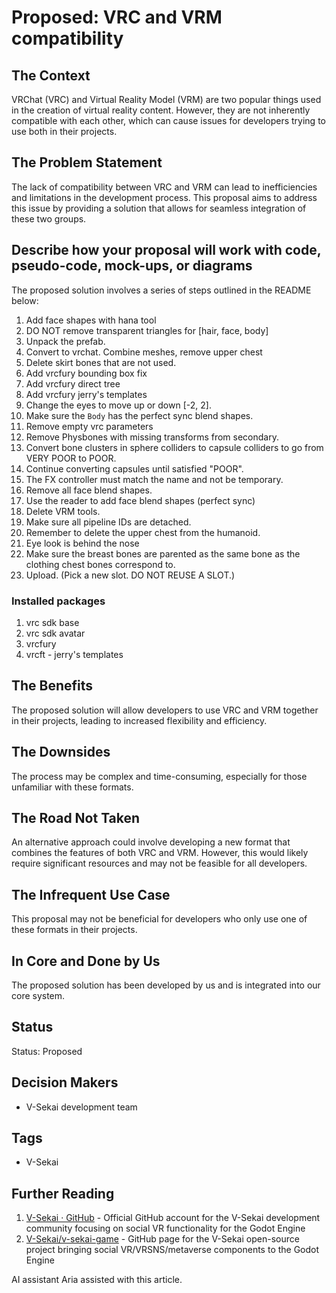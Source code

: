 # Proposed: VRC and VRM compatibility

## The Context

VRChat (VRC) and Virtual Reality Model (VRM) are two popular things used in the creation of virtual reality content. However, they are not inherently compatible with each other, which can cause issues for developers trying to use both in their projects.

## The Problem Statement

The lack of compatibility between VRC and VRM can lead to inefficiencies and limitations in the development process. This proposal aims to address this issue by providing a solution that allows for seamless integration of these two groups.

## Describe how your proposal will work with code, pseudo-code, mock-ups, or diagrams

The proposed solution involves a series of steps outlined in the README below:

1. Add face shapes with hana tool
2. DO NOT remove transparent triangles for [hair, face, body]
3. Unpack the prefab.
4. Convert to vrchat. Combine meshes, remove upper chest
5. Delete skirt bones that are not used.
6. Add vrcfury bounding box fix
7. Add vrcfury direct tree
8. Add vrcfury jerry's templates
9. Change the eyes to move up or down [-2, 2].
10. Make sure the `Body` has the perfect sync blend shapes.
11. Remove empty vrc parameters
12. Remove Physbones with missing transforms from secondary.
13. Convert bone clusters in sphere colliders to capsule colliders to go from VERY POOR to POOR.
14. Continue converting capsules until satisfied "POOR".
15. The FX controller must match the name and not be temporary.
16. Remove all face blend shapes.
17. Use the reader to add face blend shapes (perfect sync)
18. Delete VRM tools.
19. Make sure all pipeline IDs are detached.
20. Remember to delete the upper chest from the humanoid.
21. Eye look is behind the nose
22. Make sure the breast bones are parented as the same bone as the clothing chest bones correspond to.
23. Upload. (Pick a new slot. DO NOT REUSE A SLOT.)

### Installed packages

1. vrc sdk base
2. vrc sdk avatar
3. vrcfury
4. vrcft - jerry's templates

## The Benefits

The proposed solution will allow developers to use VRC and VRM together in their projects, leading to increased flexibility and efficiency.

## The Downsides

The process may be complex and time-consuming, especially for those unfamiliar with these formats.

## The Road Not Taken

An alternative approach could involve developing a new format that combines the features of both VRC and VRM. However, this would likely require significant resources and may not be feasible for all developers.

## The Infrequent Use Case

This proposal may not be beneficial for developers who only use one of these formats in their projects.

## In Core and Done by Us

The proposed solution has been developed by us and is integrated into our core system.

## Status

Status: Proposed <!-- Draft | Proposed | Rejected | Accepted | Deprecated | Superseded by -->

## Decision Makers

- V-Sekai development team

## Tags

- V-Sekai

## Further Reading

1. [V-Sekai · GitHub](https://github.com/v-sekai) - Official GitHub account for the V-Sekai development community focusing on social VR functionality for the Godot Engine
2. [V-Sekai/v-sekai-game](https://github.com/v-sekai/v-sekai-game) - GitHub page for the V-Sekai open-source project bringing social VR/VRSNS/metaverse components to the Godot Engine

AI assistant Aria assisted with this article.
